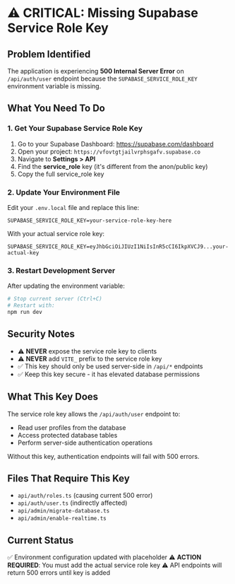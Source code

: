 # ⚠️ CRITICAL: Missing Supabase Service Role Key

## Problem Identified
The application is experiencing **500 Internal Server Error** on `/api/auth/user` endpoint because the `SUPABASE_SERVICE_ROLE_KEY` environment variable is missing.

## What You Need To Do

### 1. Get Your Supabase Service Role Key
1. Go to your Supabase Dashboard: https://supabase.com/dashboard
2. Open your project: `https://vfovtgtjailvrphsgafv.supabase.co`
3. Navigate to **Settings > API**
4. Find the **service_role** key (it's different from the anon/public key)
5. Copy the full service_role key

### 2. Update Your Environment File
Edit your `.env.local` file and replace this line:
```
SUPABASE_SERVICE_ROLE_KEY=your-service-role-key-here
```

With your actual service role key:
```
SUPABASE_SERVICE_ROLE_KEY=eyJhbGciOiJIUzI1NiIsInR5cCI6IkpXVCJ9...your-actual-key
```

### 3. Restart Development Server
After updating the environment variable:
```bash
# Stop current server (Ctrl+C)
# Restart with:
npm run dev
```

## Security Notes
- ⚠️ **NEVER** expose the service role key to clients
- ⚠️ **NEVER** add `VITE_` prefix to the service role key
- ✅ This key should only be used server-side in `/api/*` endpoints
- ✅ Keep this key secure - it has elevated database permissions

## What This Key Does
The service role key allows the `/api/auth/user` endpoint to:
- Read user profiles from the database
- Access protected database tables
- Perform server-side authentication operations

Without this key, authentication endpoints will fail with 500 errors.

## Files That Require This Key
- `api/auth/roles.ts` (causing current 500 error)
- `api/auth/user.ts` (indirectly affected)
- `api/admin/migrate-database.ts`
- `api/admin/enable-realtime.ts`

## Current Status
✅ Environment configuration updated with placeholder
⚠️ **ACTION REQUIRED**: You must add the actual service role key
⚠️ API endpoints will return 500 errors until key is added